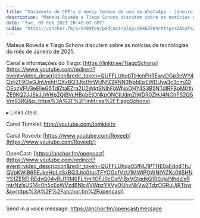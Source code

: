 ```yaml
---
title: "Vazamento de CPF's e novos termos de uso do WhatsApp - Janeiro 2021"
description: "Mateus Roveda e Tiago Schons discutem sobre as notícias de tecnologias do mês de Janeiro de 2021.  Canal e informações do Tiago: https://linktr.ee/Tia..."
date: "Tue, 09 Feb 2021 20:49:07 GMT"
audio: "https://anchor.fm/s/9789fe8/podcast/play/26467809/https%3A%2F%2Fd3ctxlq1ktw2nl.cloudfront.net%2Fstaging%2F2021-1-9%2Ff7d3d68e-e6ea-c307-19b1-f0eac7f7c504.mp3"
---
```


Mateus Roveda e Tiago Schons discutem sobre as notícias de tecnologias do mês de Janeiro de 2021.  




Canal e informações do Tiago: [https://linktr.ee/TiagoSchons](https://www.youtube.com/redirect?event=video_description&redir_token=QUFFLUhqbTlHcnFhREwyOGp3eWY4QzliZF9OeGJnUmhHQXxBQ3Jtc0trWUNfZ2RNN3NpbEpEWDUya3c3cmZDOEozVFU3eEljeG5TdlZtaEZra2U2WktSNlhFbWNpOHY4S3B5NTdlRFBpM01hZE9KQ2JJSkJJWHpZQjBVcHBobEtONkpONGlUdmZIWDR0ZHJ4NGhFS2Q5Vm93RQ&q=https%3A%2F%2Flinktr.ee%2FTiagoSchons)


▸ Links úteis: ​​​


Canal Tomkiel: <http://youtube.com/tomkieltv>


Canal Roveeb: [https://www.youtube.com/Roveeb](https://www.youtube.com/Roveeb/)


​OpenCast: [https://anchor.fm/opencast](https://www.youtube.com/redirect?event=video_description&redir_token=QUFFLUhqa05fNU1PTHE0aEdodThJQVpKWjB6REJkeHpLd3xBQ3Jtc0tucTFYOGpfVzU1MWlPOWNlYlZKc0tlSHNYS1ZEREljREdvQ04yRU1RM0FLYml1OFJ0cGxIVlBxVGtqdkQ1R0JjalNhdzlxRmtrNzlsUS14c0h5cEpWVzdBNlc4VWpzYXVyOUhvNkVwZTdzOGRuUjRTbw&q=https%3A%2F%2Fanchor.fm%2Fopencast)



--- 

Send in a voice message: https://anchor.fm/opencast/message